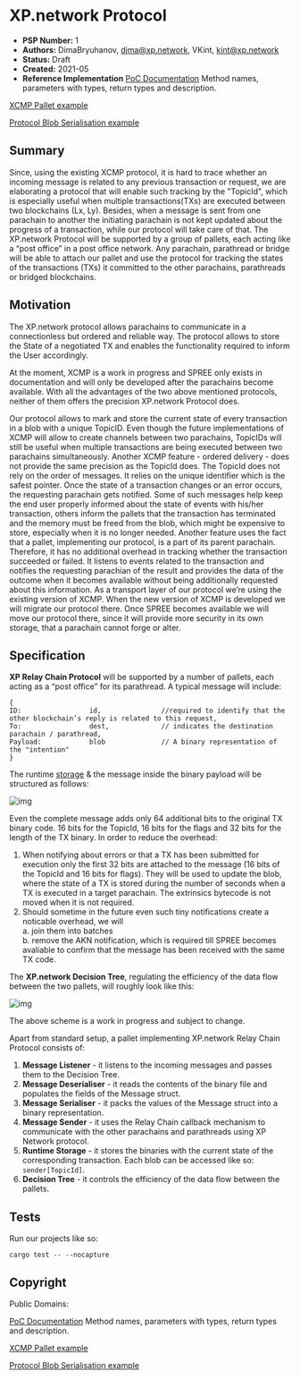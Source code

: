 # XP.network Protocol

- **PSP Number:** 1
- **Authors:** DimaBryuhanov, dima@xp.network, VKint, kint@xp.network
- **Status:** Draft
- **Created:** 2021-05
- **Reference Implementation** [PoC Documentation](https://xp-network.github.io/poc-documentation/) Method names, parameters with types, return types and description.

[XCMP Pallet example](https://github.com/xp-network/xcmp_pallet-poc/tree/master/xmessage)

[Protocol Blob Serialisation example](https://github.com/xp-network/serde_xp_protocol)

## Summary

Since, using the existing XCMP protocol, it is hard to trace whether an incoming message is related to any previous transaction or request, we are elaborating a protocol that will enable such tracking by the "TopicId", which is especially useful when multiple transactions(TXs) are executed between two blockchains (Lx, Ly). Besides, when a message is sent from one parachain to another the initiating parachain is not kept updated about the progress of a transaction, while our protocol will take care of that. The XP.network Protocol will be supported by a group of pallets, each acting like a “post office” in a post office network. Any parachain, parathread or bridge will be able to attach our pallet and use the protocol for tracking the states of the transactions (TXs) it committed to the other parachains, parathreads or bridged blockchains.

## Motivation

The XP.network protocol allows parachains to communicate in a connectionless but ordered and reliable way. The protocol allows to store the State of a negotiated TX and enables the functionality required to inform the User accordingly.

At the moment, XCMP is a work in progress and SPREE only exists in documentation and will only be developed after the parachains become available. With all the advantages of the two above mentioned protocols, neither of them offers the precision XP.network Protocol does.

Our protocol allows to mark and store the current state of every transaction in a blob with a unique TopicID. Even though the future implementations of XCMP will allow to create channels between two parachains, TopicIDs will still be useful when multiple transactions are being executed between two parachains simultaneously. Another XCMP feature - ordered delivery - does not provide the same precision as the TopicId does. The TopicId does not rely on the order of messages. It relies on the unique identifier which is the safest pointer.
Once the state of a transaction changes or an error occurs, the requesting parachain gets notified. Some of such messages help keep the end user properly informed about the state of events with his/her transaction, others inform the pallets that the transaction has terminated and the memory must be freed from the blob, which might be expensive to store, especially when it is no longer needed.
Another feature uses the fact that a pallet, implementing our protocol, is a part of its parent parachain. Therefore, it has no additional overhead in tracking whether the transaction succeeded or failed. It listens to events related to the transaction and notifies the requesting parachian of the result and provides the data of the outcome when it becomes available without being additionally requested about this information.
As a transport layer of our protocol we’re using the existing version of XCMP. When the new version of XCMP is developed we will migrate our protocol there. Once SPREE becomes available we will move our protocol there, since it will provide more security in its own storage, that a parachain cannot forge or alter. 

## Specification

**XP Relay Chain Protocol** will be supported by a number of pallets, each acting as a “post office” for its parathread. A typical message will include:
```terminal
{
ID:                 id,               //required to identify that the other blockchain’s reply is related to this request,
To:                 dest,             // indicates the destination parachain / parathread,
Payload:            blob              // A binary representation of the "intention"
}
```

The runtime [storage](https://substrate.dev/rustdocs/v3.0.0/frame_support/storage/trait.StorageValue.html#required-methods) & the message inside the binary payload will be structured as follows:

![img](https://github.com/xp-network/w3f_application/blob/main/xp.network_blob.png)

Even the complete message adds only 64 additional bits to the original TX binary code. 16 bits for the TopicId, 16 bits for the flags and 32 bits for the length of the TX binary. In order to reduce the overhead:
 
1. When notifying about errors or that a TX has been submitted for execution only the first 32 bits are attached to the message (16 bits of the TopicId and 16 bits for flags). They will be used to update the blob, where the state of a TX is stored during the number of seconds when a TX is executed in a target parachain. The extrinsics bytecode is not moved when it is not required.
2. Should sometime in the future even such tiny notifications create a noticable overhead, we will </br>a. join them into batches </br>b. remove the AKN notification, which is required till SPREE becomes avaliable to confirm that the message has been received with the same TX code.

The **XP.network Decision Tree**, regulating the efficiency of the data flow between the two pallets, will roughly look like this:

![img](https://github.com/xp-network/w3f_application/blob/main/XP.network%20Protocol-3.png)

The above scheme is a work in progress and subject to change.

Apart from standard setup, a pallet implementing XP.network Relay Chain Protocol consists of:

1. **Message Listener** - it listens to the incoming messages and passes them to the Decision Tree.
2. **Message Deserialiser** - it reads the contents of the binary file and populates the fields of the Message struct.
3. **Message Serialiser** - it packs the values of the Message struct into a binary representation.
4. **Message Sender** - it uses the Relay Chain callback mechanism to communicate with the other parachains and parathreads using XP Network protocol.
5. **Runtime Storage** - it stores the binaries with the current state of the corresponding transaction. Each blob can be accessed like so: ```sender[TopicId]```.
6. **Decision Tree** - it controls the efficiency of the data flow between the pallets.


## Tests

Run our projects like so:
```
cargo test -- --nocapture
```

## Copyright

Public Domains:

[PoC Documentation](https://xp-network.github.io/poc-documentation/) Method names, parameters with types, return types and description.

[XCMP Pallet example](https://github.com/xp-network/xcmp_pallet-poc/tree/master/xmessage)

[Protocol Blob Serialisation example](https://github.com/xp-network/serde_xp_protocol)
